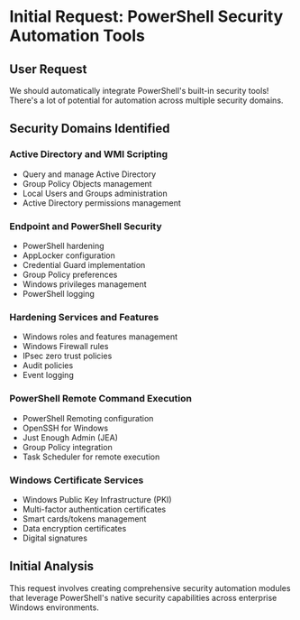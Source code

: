 # Initial Request: PowerShell Security Automation Tools

## User Request
We should automatically integrate PowerShell's built-in security tools! There's a lot of potential for automation across multiple security domains.

## Security Domains Identified

### Active Directory and WMI Scripting
- Query and manage Active Directory
- Group Policy Objects management
- Local Users and Groups administration
- Active Directory permissions management

### Endpoint and PowerShell Security
- PowerShell hardening
- AppLocker configuration
- Credential Guard implementation
- Group Policy preferences
- Windows privileges management
- PowerShell logging

### Hardening Services and Features
- Windows roles and features management
- Windows Firewall rules
- IPsec zero trust policies
- Audit policies
- Event logging

### PowerShell Remote Command Execution
- PowerShell Remoting configuration
- OpenSSH for Windows
- Just Enough Admin (JEA)
- Group Policy integration
- Task Scheduler for remote execution

### Windows Certificate Services
- Windows Public Key Infrastructure (PKI)
- Multi-factor authentication certificates
- Smart cards/tokens management
- Data encryption certificates
- Digital signatures

## Initial Analysis
This request involves creating comprehensive security automation modules that leverage PowerShell's native security capabilities across enterprise Windows environments.